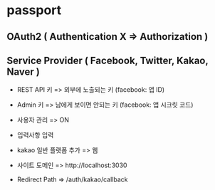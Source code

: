# passport

## OAuth2 ( Authentication X => Authorization )
## Service Provider ( Facebook, Twitter, Kakao, Naver )

- REST API 키 => 외부에 노출되는 키 (facebook: 앱 ID)
- Admin 키 => 남에게 보이면 안되는 키 (facebook: 앱 시크릿 코드)

- 사용자 관리 => ON
- 입력사항 입력

- kakao 일반 플랫폼 추가 => 웹
- 사이트 도메인 => http://localhost:3030
- Redirect Path => /auth/kakao/callback
